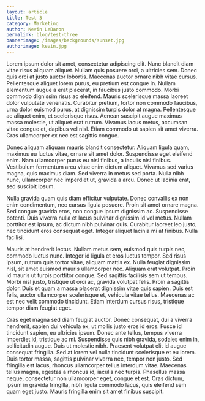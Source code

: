 ```yaml
--- 
layout: article
title: Test 3
category: Marketing
author: Kevin LeBaron
permalink: blog/test-three
bannerimage: /images/backgrounds/sunset.jpg
authorimage: kevin.jpg
---
```

Lorem ipsum dolor sit amet, consectetur adipiscing elit. Nunc blandit diam vitae risus aliquam aliquet. Nullam quis posuere orci, a ultricies sem. Donec quis orci at justo auctor lobortis. Maecenas auctor ornare nibh vitae cursus. Pellentesque aliquet lorem purus, eu pretium est congue in. Nullam elementum augue a erat placerat, in faucibus justo commodo. Morbi commodo dignissim risus ac eleifend. Mauris scelerisque massa laoreet dolor vulputate venenatis. Curabitur pretium, tortor non commodo faucibus, urna dolor euismod purus, at dignissim turpis dolor at magna. Pellentesque ac aliquet enim, et scelerisque risus. Aenean suscipit augue maximus massa molestie, ut aliquet erat rutrum. Vivamus lacus metus, accumsan vitae congue et, dapibus vel nisl. Etiam commodo ut sapien sit amet viverra. Cras ullamcorper ex nec est sagittis congue.

Donec aliquam aliquam mauris blandit consectetur. Aliquam ligula quam, maximus eu luctus vitae, ornare sit amet dolor. Suspendisse eget eleifend enim. Nam ullamcorper purus eu nisl finibus, a iaculis nisl finibus. Vestibulum fermentum arcu vitae enim dictum aliquet. Vivamus sed varius magna, quis maximus diam. Sed viverra in metus sed porta. Nulla nibh nunc, ullamcorper nec imperdiet ut, gravida a arcu. Donec ut lacinia erat, sed suscipit ipsum.

Nulla gravida quam quis diam efficitur vulputate. Donec convallis ex non enim condimentum, nec cursus ligula posuere. Proin sit amet ornare magna. Sed congue gravida eros, non congue ipsum dignissim ac. Suspendisse potenti. Duis viverra nulla et lacus pulvinar dignissim id vel metus. Nullam porttitor est ipsum, ac dictum nibh pulvinar quis. Curabitur laoreet leo justo, nec tincidunt eros consequat eget. Integer aliquet lacinia mi at finibus. Nulla facilisi.

Mauris at hendrerit lectus. Nullam metus sem, euismod quis turpis nec, commodo luctus nunc. Integer id ligula et eros luctus tempor. Sed risus ipsum, rutrum quis tortor vitae, aliquam mattis ex. Nulla feugiat dignissim nisl, sit amet euismod mauris ullamcorper nec. Aliquam erat volutpat. Proin id mauris ut turpis porttitor congue. Sed sagittis facilisis sem ut tempus. Morbi nisl justo, tristique ut orci ac, gravida volutpat felis. Proin a sagittis dolor. Duis et quam a massa placerat dignissim vitae quis sapien. Duis est felis, auctor ullamcorper scelerisque et, vehicula vitae tellus. Maecenas ac est nec velit commodo tincidunt. Etiam interdum cursus risus, tristique tempor diam feugiat eget.

Cras eget magna sed diam feugiat auctor. Donec consequat, dui a viverra hendrerit, sapien dui vehicula ex, ut mollis justo eros id eros. Fusce id tincidunt sapien, eu ultricies ipsum. Donec ante tellus, tempus viverra imperdiet id, tristique ac mi. Suspendisse quis nibh gravida, sodales enim in, sollicitudin augue. Duis ut molestie nibh. Praesent volutpat elit id augue consequat fringilla. Sed at lorem vel nulla tincidunt scelerisque et eu lorem. Duis tortor massa, sagittis pulvinar viverra nec, tempor non justo. Sed fringilla est lacus, rhoncus ullamcorper tellus interdum vitae. Maecenas tellus magna, egestas a rhoncus id, iaculis nec turpis. Phasellus massa neque, consectetur non ullamcorper eget, congue et est. Cras dictum, ipsum in gravida fringilla, nibh ligula commodo lacus, quis eleifend sem quam eget justo. Mauris fringilla enim sit amet finibus suscipit.